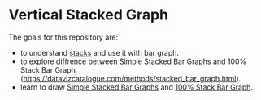 # Vertical Stacked Graph
The goals for this repository are:

- to understand [stacks](https://d3js.org/d3-shape/stack) and use it with bar graph.
- to explore diffrence between Simple Stacked Bar Graphs and 100% Stack Bar Graph (https://datavizcatalogue.com/methods/stacked_bar_graph.html).
- learn to draw  [Simple Stacked Bar Graphs](https://observablehq.com/@d3/stacked-bar-chart/2) and [100% Stack Bar Graph](https://d3-graph-gallery.com/graph/barplot_stacked_percent.html).
